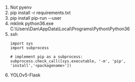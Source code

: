 
1. Not pyenv
2. pip install -r requirements.txt
3. pip install pip-run --user
4. mklink python36.exe C:\Users\Dan\AppData\Local\Programs\Python\Python36
5. ssh
    ```
    import sys
    import subprocess

    # implement pip as a subprocess:
    subprocess.check_call([sys.executable, '-m', 'pip', 'install','<packagename>'])
    ```
6. YOLOv5-Flask    